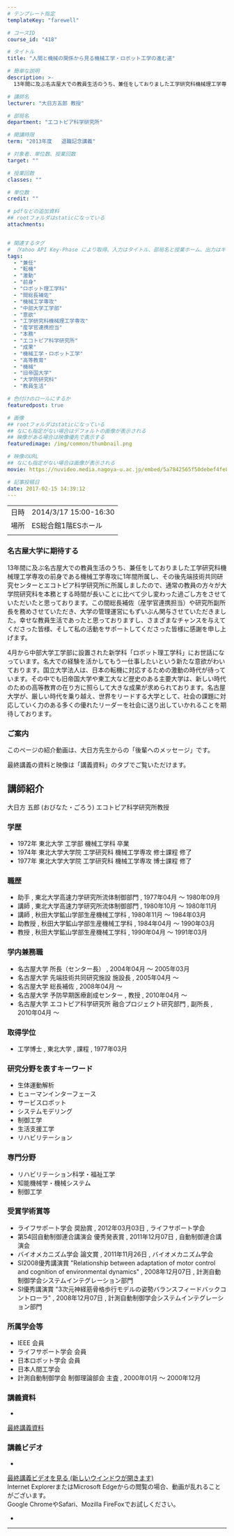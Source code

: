 ```yaml
---
# テンプレート指定
templateKey: "farewell"

# コースID
course_id: "418"

# タイトル
title: "人間と機械の関係から見る機械工学・ロボット工学の進む道"

# 簡単な説明
description: >-
  13年間に及ぶ名古屋大での教員生活のうち、兼任をしておりました工学研究科機械理工学専攻の前身である機械工学専攻に1年間所属し、その後先端技術共同研究センターとエコトピア科学研究所に所属しましたので、通常の教員の方々が大学院研究科を本務とする時間が長いことに比べて少し変わった過ごし方をさせていただいたと思っております。この間総長補佐（産学官連携担当）や研究所副所長を務めさせていただき、大学の管理 ....

# 講師名
lecturer: "大日方五郎 教授"

# 部局名
department: "エコトピア科学研究所"

# 開講時限
term: "2013年度	退職記念講義"

# 対象者、単位数、授業回数
target: ""

# 授業回数
classes: ""

# 単位数
credit: ""

# pdfなどの追加資料
## rootフォルダはstaticになっている
attachments:


# 関連するタグ
# （Yahoo API Key-Phase により取得。入力はタイトル、部局名と授業ホーム、出力はキーフレーズ（tags））
tags:
  - "兼任"
  - "転機"
  - "激動"
  - "前身"
  - "ロボット理工学科"
  - "間総長補佐"
  - "機械工学専攻"
  - "中部大学工学部"
  - "意欲"
  - "工学研究科機械理工学専攻"
  - "産学官連携担当"
  - "本務"
  - "エコトピア科学研究所"
  - "成果"
  - "機械工学・ロボット工学"
  - "高等教育"
  - "機械"
  - "旧帝国大学"
  - "大学院研究科"
  - "教員生活"

# 色付けのロールにするか
featuredpost: true

# 画像
## rootフォルダはstaticになっている
## なにも指定がない場合はデフォルトの画像が表示される
## 映像がある場合は映像優先で表示する
featuredimage: /img/common/thumbnail.png

# 映像のURL
## なにも指定がない場合は画像が表示される
movie: https://nuvideo.media.nagoya-u.ac.jp/embed/5a7842565f50debef4fe8ff59cf6fb76374e6c13

# 記事投稿日
date: 2017-02-15 14:39:12
---
```


|   |   |
|---|---|
| 日時 | 2014/3/17  15:00-16:30 |
| 場所 | ES総合館1階ESホール |
|   |   |


### 名古屋大学に期待する

13年間に及ぶ名古屋大での教員生活のうち、兼任をしておりました工学研究科機械理工学専攻の前身である機械工学専攻に1年間所属し、その後先端技術共同研究センターとエコトピア科学研究所に所属しましたので、通常の教員の方々が大学院研究科を本務とする時間が長いことに比べて少し変わった過ごし方をさせていただいたと思っております。この間総長補佐（産学官連携担当）や研究所副所長を務めさせていただき、大学の管理運営にもずいぶん関与させていただきました。幸せな教員生活であったと思っておりますし、さまざまなチャンスを与えてくださった皆様、そして私の活動をサポートしてくださった皆様に感謝を申し上げます。

4月から中部大学工学部に設置された新学科「ロボット理工学科」にお世話になっています。名大での経験を活かしてもう一仕事したいという新たな意欲がわいております。国立大学法人は、日本の転機に対応するための激動の時代が待っています。その中でも旧帝国大学や東工大など歴史のある主要大学は、新しい時代のための高等教育の在り方に照らして大きな成果が求められております。名古屋大学が、厳しい時代を乗り越え、世界をリードする大学として、社会の課題に対応していく力のある多くの優れたリーダーを社会に送り出していかれることを期待しております。

### ご案内

このページの紹介動画は、大日方先生からの「後輩へのメッセージ」です。

最終講義の資料と映像は「講義資料」のタブでご覧いただけます。


## 講師紹介

大日方 五郎 (おびなた・ごろう) エコトピア科学研究所教授

### 学歴

* 1972年 東北大学 工学部 機械工学科 卒業
* 1974年 東北大学大学院 工学研究科 機械工学専攻 修士課程 修了
* 1977年 東北大学大学院 工学研究科 機械工学専攻 博士課程 修了

### 職歴

* 助手 , 東北大学高速力学研究所流体制御部門 , 1977年04月 〜 1980年09月
* 講師 , 東北大学高速力学研究所流体制御部門 , 1980年10月 〜 1980年11月
* 講師 , 秋田大学鉱山学部生産機械工学科 , 1980年11月 〜 1984年03月
* 助教授 , 秋田大学鉱山学部生産機械工学科 , 1984年04月 〜 1990年03月
* 教授 , 秋田大学鉱山学部生産機械工学科 , 1990年04月 〜 1991年03月

### 学内兼務職

* 名古屋大学 所長（センター長） , 2004年04月 〜 2005年03月
* 名古屋大学 先端技術共同研究施設 施設長 , 2005年04月 〜
* 名古屋大学 総長補佐 , 2008年04月 〜
* 名古屋大学 予防早期医療創成センター , 教授 , 2010年04月 〜
* 名古屋大学 エコトピア科学研究所 融合プロジェクト研究部門 , 副所長 , 2010年04月 〜

### 取得学位

* 工学博士 , 東北大学 , 課程 , 1977年03月

### 研究分野を表すキーワード

* 生体運動解析
* ヒューマンインターフェース
* サービスロボット
* システムモデリング
* 制御工学
* 生活支援工学
* リハビリテーション

### 専門分野

* リハビリテーション科学・福祉工学
* 知能機械学・機械システム
* 制御工学

### 受賞学術賞等

* ライフサポート学会 奨励賞 , 2012年03月03日 , ライフサポート学会
* 第54回自動制御連合講演会 優秀発表賞 , 2011年12月07日 , 自動制御連合講演会
* バイオメカニズム学会 論文賞 , 2011年11月26日 , バイオメカニズム学会
* SI2008優秀講演賞 "Relationship between adaptation of motor control and cognition of environmental dynamics" , 2008年12月07日 , 計測自動制御学会システムインテグレーション部門
* SI優秀講演賞 "3次元神経筋骨格歩行モデルの姿勢バランスフィードバックコントローラ" , 2008年12月07日 , 計測自動制御学会システムインテグレーション部門

### 所属学会等

* IEEE 会員
* ライフサポート学会 会員
* 日本ロボット学会 会員
* 日本人間工学会
* 計測自動制御学会 制御理論部会 主査 , 2000年01月 〜 2000年12月


### 講義資料


-
[最終講義資料](https://ocw.nagoya-u.jp/files/418/obinata.pdf) 


### 講義ビデオ


-
<a href="https://nuvideo.media.nagoya-u.ac.jp/embed/5096b48ada9eef8868aa72c5889a7c5fd681d2f1" target="blank"> 最終講義ビデオを見る (新しいウインドウが開きます) </a> <br />Internet ExplorerまたはMicrosoft Edgeからの閲覧の場合、動画が乱れることがございます。 <br />Google ChromeやSafari、Mozilla FireFoxでお試しください。

-

-----